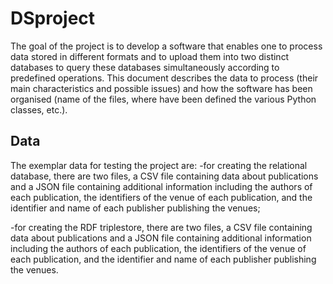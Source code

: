 # DSproject

The goal of the project is to develop a software that enables one to process data stored in different formats and to upload them into two distinct databases to query these databases simultaneously according to predefined operations. This document describes the data to process (their main characteristics and possible issues) and how the software has been organised (name of the files, where have been defined the various Python classes, etc.).

## Data
The exemplar data for testing the project are:
-for creating the relational database, there are two files, a CSV file containing data about publications and a JSON file containing additional information including the authors of each publication, the identifiers of the venue of each publication, and the identifier and name of each publisher publishing the venues;

-for creating the RDF triplestore, there are two files, a CSV file containing data about publications and a JSON file containing additional information including the authors of each publication, the identifiers of the venue of each publication, and the identifier and name of each publisher publishing the venues.

